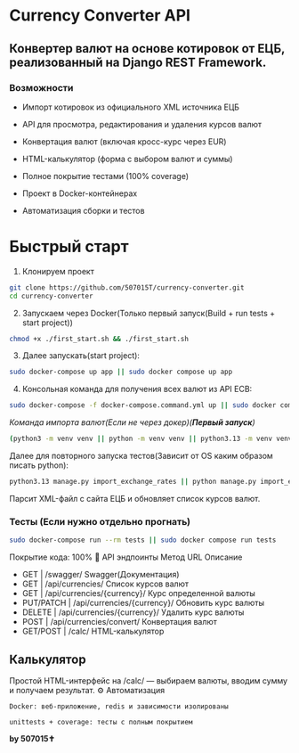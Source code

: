 # **Currency Converter API**

## Конвертер валют на основе котировок от ЕЦБ, реализованный на Django REST Framework.
### Возможности

 - Импорт котировок из официального XML источника ЕЦБ

 - API для просмотра, редактирования и удаления курсов валют

 - Конвертация валют (включая кросс-курс через EUR)

 - HTML-калькулятор (форма с выбором валют и суммы)

 - Полное покрытие тестами (100% coverage)

 - Проект в Docker-контейнерах

 - Автоматизация сборки и тестов

# Быстрый старт
1. Клонируем проект

```bash
git clone https://github.com/507015T/currency-converter.git 
cd currency-converter
```

2. Запускаем через Docker(Только первый запуск(Build + run tests + start project))

```bash
chmod +x ./first_start.sh && ./first_start.sh
```
3. Далее запускать(start project):

```bash
sudo docker-compose up app || sudo docker compose up app
```
4. Консольная команда для получения всех валют из API ECB:
```bash
sudo docker-compose -f docker-compose.command.yml up || sudo docker compose -f docker-compose.command.yml up
```
*Команда импорта валют(Если не через докер)(**Первый запуск**)*
```bash
(python3 -m venv venv || python -m venv venv || python3.13 -m venv venv) && source venv/bin/activate && pip install -r requirements.txt && (python3.13 manage.py import_exchange_rates || python manage.py import_exchange_rates || python 3.13 manage.py import_exchange_rates)
```
Далее для повторного запуска тестов(Зависит от OS каким образом писать python):
```bash
python3.13 manage.py import_exchange_rates || python manage.py import_exchange_rates || python 3.13 manage.py import_exchange_rates
```

Парсит XML-файл с сайта ЕЦБ и обновляет список курсов валют.

### Тесты (Если нужно отдельно прогнать)
```bash
sudo docker-compose run --rm tests || sudo docker compose run tests
```


Покрытие кода: 100%
📡 API эндпоинты
Метод	URL	Описание
- GET	    | /swagger/	Swagger(Документация)
- GET	    | /api/currencies/	Список курсов валют
- GET	    | /api/currencies/{currency}/	Курс определенной валюты
- PUT/PATCH | /api/currencies/{currency}/	Обновить курс валюты
- DELETE	| /api/currencies/{currency}/	Удалить курс валюты
- POST	    | /api/currencies/convert/  Конвертация валют
- GET/POST	| /calc/    HTML-калькулятор




## Калькулятор
Простой HTML-интерфейс на /calc/ — выбираем валюты, вводим сумму и получаем результат.
⚙️ Автоматизация

    Docker: веб-приложение, redis и зависимости изолированы

    unittests + coverage: тесты с полным покрытием


**by 507015✝**
